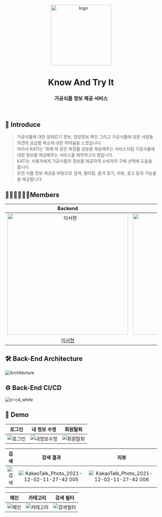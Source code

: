 <p align="middle" >
    <img width="200px" src="https://user-images.githubusercontent.com/67419004/145490067-b35519fe-3176-443d-9c79-6dcb66c4d8e8.png" alt="logo"/>
</p>
<h1 align="middle">Know And Try It</h1>
<h3 align="middle">가공식품 정보 제공 서비스</h3>
<br />

## 🍔 Introduce

> 가공식품에 대한 알레르기 정보, 영양정보 확인 그리고 가공식품에 대한 사람들 의견의 궁금함 해소에 대한 어려움을 느꼈습니다.  
> 따라서 KATI는 '화해'와 같은 화장품 성분을 제공해주는 서비스처럼 가공식품에 대한 정보를 제공해주는 서비스를 제작하고자 했습니다.  
> KATI는 사용자에게 가공식품의 정보를 제공하여 소비자의 구매 선택에 도움을 줍니다.  
> 또한 식품 정보 제공을 바탕으로 검색, 필터링, 즐겨 찾기, 리뷰, 광고 등의 기능들을 제공합니다.

## 🙋🏻‍♂️🙋🏼‍♀️Members

|                                          Backend                                           |                                         Backend                                          |                                         Android                                          |                                         Android                                         |                                        Android                                         |                                        Frontend                                         |                                        Frontend                                         |
| :----------------------------------------------------------------------------------------: | :--------------------------------------------------------------------------------------: | :--------------------------------------------------------------------------------------: | :-------------------------------------------------------------------------------------: | :-------------------------------------------------------------------------------------: | :-------------------------------------------------------------------------------------: | :-------------------------------------------------------------------------------------: |
| <img src="https://avatars.githubusercontent.com/u/67419004?v=4" width=400px alt="이서현"/> | <img src="https://avatars.githubusercontent.com/u/26360280?v=4" width=400px alt="정찬호"/> | <img src="https://avatars.githubusercontent.com/u/67571491?v=4" width=400px alt="아론"/> | <img src="https://avatars.githubusercontent.com/u/26360280?v=4" width=400px alt="제리"> | <img src="https://avatars.githubusercontent.com/u/60867063?v=4" width=400px alt="신동욱"> | <img src="https://avatars.githubusercontent.com/u/61618221?v=4" width=400px alt="박정훈"> | <img src="https://avatars.githubusercontent.com/u/70804578?v=4" width=400px alt="홍은서"> |
|                            [이서현](https://github.com/harry-bro)                            |                           [정찬호](https://github.com/chanhoGod)                           |                          [정상현](https://github.com/JungSangHyeon)                          |                         [신동욱](https://github.com/codeMonkey-shin)                          |                           [윤예은](https://github.com/yeeun-yun97)                           |                          [박정훈](https://github.com/PiaoZhengxun)                           |                          [홍은서](https://github.com/jelly-boop)                           |

## 🛠 Back-End Architecture
![Architecture](https://user-images.githubusercontent.com/67419004/145493239-9b50685f-5069-48da-85fc-66a67bcddf34.png)

## ⚙️ Back-End CI/CD
![ci-cd_white](https://user-images.githubusercontent.com/67419004/145493243-7067941c-afec-4bab-a708-a02a8a095805.png)

## 🚀 Demo
|로그인|내 정보 수정|회원탈퇴|
|:---:|:---:|:---:|
|![로그인](https://user-images.githubusercontent.com/67419004/145494475-b5819117-4c32-42c5-a228-3a5e3d2d54b8.jpeg)|![내정보수정](https://user-images.githubusercontent.com/67419004/145494477-b86d7450-0db0-4848-8400-7c09f80c2bf9.jpeg)|![회원탈퇴](https://user-images.githubusercontent.com/67419004/145494481-d5d9d47c-a4ec-4183-be98-900b6b4ccf40.jpeg)|

|검색|검색 결과|리뷰|
|:---:|:---:|:---:|
|![검색](https://user-images.githubusercontent.com/67419004/145495458-727d1750-16c4-4209-a851-0f3347a80f63.jpeg)|![KakaoTalk_Photo_2021-12-02-11-27-42 005](https://user-images.githubusercontent.com/67419004/145495460-2bc09004-bd46-43c5-be8e-aa85bac2d385.jpeg)|![KakaoTalk_Photo_2021-12-02-11-27-42 006](https://user-images.githubusercontent.com/67419004/145495463-02bee4c0-6ecb-4b04-886f-68823b651023.jpeg)|

|메인|카테고리|검색 필터|
|:---:|:---:|:---:|
|![메인](https://user-images.githubusercontent.com/67419004/145495711-020e8dd5-a955-4cdc-b9c9-572d07ab1f3a.jpeg)|![카테고리](https://user-images.githubusercontent.com/67419004/145495716-59f45efb-27cb-4203-8334-935a3cb70a7e.jpeg)|![검색필터](https://user-images.githubusercontent.com/67419004/145495718-73e4f335-431c-4559-bb69-0dd890770233.jpeg)|
